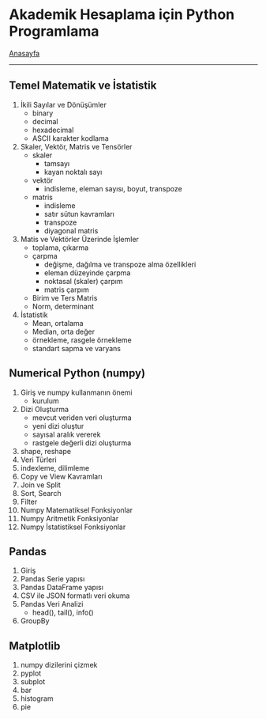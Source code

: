 # Akademik Hesaplama için Python Programlama

[Anasayfa](README.md)

---

## Temel Matematik ve İstatistik

1. İkili Sayılar ve Dönüşümler
    * binary
    * decimal
    * hexadecimal
    * ASCII karakter kodlama
1. Skaler, Vektör, Matris ve Tensörler
    * skaler
        * tamsayı
        * kayan noktalı sayı
    * vektör
        * indisleme, eleman sayısı, boyut, transpoze
    * matris
        * indisleme
        * satır sütun kavramları
        * transpoze
        * diyagonal matris
1. Matis ve Vektörler Üzerinde İşlemler
    * toplama, çıkarma
    * çarpma
        * değişme, dağılma ve transpoze alma özellikleri
        * eleman düzeyinde çarpma
        * noktasal (skaler) çarpım
        * matris çarpım
    * Birim ve Ters Matris
    * Norm, determinant
1. İstatistik
    * Mean, ortalama
    * Median, orta değer
    * örnekleme, rasgele örnekleme
    * standart sapma ve varyans


## Numerical Python (numpy)
1. Giriş ve numpy kullanmanın önemi
    * kurulum
1. Dizi Oluşturma
    * mevcut veriden veri oluşturma
    * yeni dizi oluştur
    * sayısal aralık vererek
    * rastgele değerli dizi oluşturma
1. shape, reshape
1. Veri Türleri
1. indexleme, dilimleme
1. Copy ve View Kavramları
1. Join ve Split
1. Sort, Search
1. Filter
1. Numpy Matematiksel Fonksiyonlar
1. Numpy Aritmetik Fonksiyonlar
1. Numpy İstatistiksel Fonksiyonlar

## Pandas
1. Giriş
1. Pandas Serie yapısı
1. Pandas DataFrame yapısı
1. CSV ile JSON formatlı veri okuma
1. Pandas Veri Analizi
    * head(), tail(), info()
1. GroupBy

## Matplotlib
1. numpy dizilerini çizmek
1. pyplot
1. subplot
1. bar
1. histogram
1. pie
